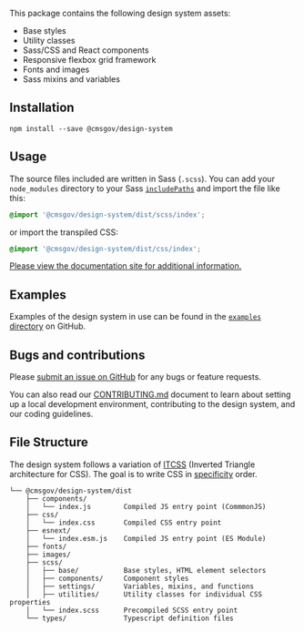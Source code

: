 This package contains the following design system assets:

- Base styles
- Utility classes
- Sass/CSS and React components
- Responsive flexbox grid framework
- Fonts and images
- Sass mixins and variables

## Installation

```
npm install --save @cmsgov/design-system
```

## Usage

The source files included are written in Sass (`.scss`). You can add your `node_modules` directory to your Sass [`includePaths`](https://github.com/sass/node-sass#includepaths) and import the file like this:

```css
@import '@cmsgov/design-system/dist/scss/index';
```

or import the transpiled CSS:

```css
@import '@cmsgov/design-system/dist/css/index';
```

[Please view the documentation site for additional information.](https://design.cms.gov/)

## Examples

Examples of the design system in use can be found in the [`examples` directory](https://github.com/CMSgov/design-system/tree/master/examples) on GitHub.

## Bugs and contributions

Please [submit an issue on GitHub](https://github.com/CMSgov/design-system) for any bugs or feature requests.

You can also read our [CONTRIBUTING.md](https://github.com/CMSgov/design-system/blob/master/CONTRIBUTING.md) document to learn about setting up a local development environment, contributing to the design system, and our coding guidelines.

## File Structure

The design system follows a variation of [ITCSS](http://thomasbyttebier.be/blog/less-css-mess) (Inverted Triangle architecture for CSS). The goal is to write CSS in [specificity](https://developer.mozilla.org/en-US/docs/Web/CSS/Specificity) order.

<!-- You can regenerate the tree by running tree -d -I "node_modules" -->

```
└── @cmsgov/design-system/dist
    ├── components/
    │   └── index.js        Compiled JS entry point (CommmonJS)
    ├── css/
    │   └── index.css       Compiled CSS entry point
    ├── esnext/
    │   └── index.esm.js    Compiled JS entry point (ES Module)
    ├── fonts/
    ├── images/
    ├── scss/
    │   ├── base/           Base styles, HTML element selectors
    │   ├── components/     Component styles
    │   ├── settings/       Variables, mixins, and functions
    │   ├── utilities/      Utility classes for individual CSS properties
    │   └── index.scss      Precompiled SCSS entry point
    └── types/              Typescript definition files
```
